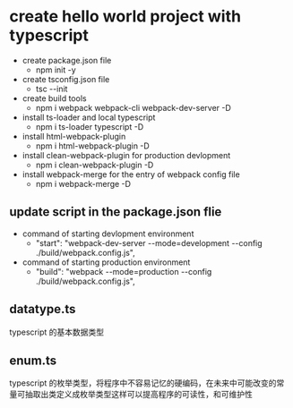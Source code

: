 # create hello world project with typescript

* create package.json file
  * npm init -y
* create tsconfig.json file
  * tsc --init
* create build tools
  * npm i webpack webpack-cli webpack-dev-server -D
* install ts-loader and local typescript
  * npm i ts-loader typescript -D
* install html-webpack-plugin
  * npm i html-webpack-plugin -D
* install clean-webpack-plugin for production devlopment
  * npm i clean-webpack-plugin -D
* install webpack-merge for the entry of webpack config file
  * npm i webpack-merge -D

## update script in the package.json flie

* command of starting devlopment environment
  * "start": "webpack-dev-server --mode=development --config ./build/webpack.config.js",
* command of starting production environment
  * "build": "webpack --mode=production --config ./build/webpack.config.js",
  
## datatype.ts

typescript 的基本数据类型

## enum.ts

typescript 的枚举类型，将程序中不容易记忆的硬编码，在未来中可能改变的常量可抽取出类定义成枚举类型这样可以提高程序的可读性，和可维护性
